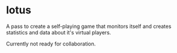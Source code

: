 # lotus

A pass to create a self-playing game that monitors itself and creates statistics and data about it's virtual players. 

Currently not ready for collaboration.
